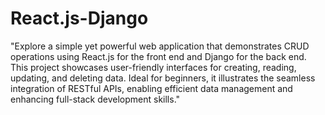 # React.js-Django
 "Explore a simple yet powerful web application that demonstrates CRUD operations using React.js for the front end and Django for the back end. This project showcases user-friendly interfaces for creating, reading, updating, and deleting data. Ideal for beginners, it illustrates the seamless integration of RESTful APIs, enabling efficient data management and enhancing full-stack development skills."
